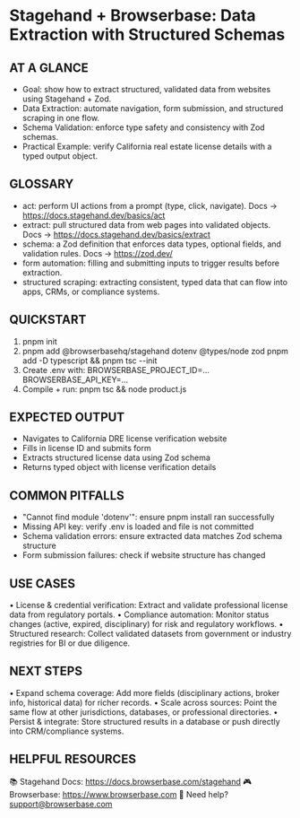 # Stagehand + Browserbase: Data Extraction with Structured Schemas

## AT A GLANCE
- Goal: show how to extract structured, validated data from websites using Stagehand + Zod.
- Data Extraction: automate navigation, form submission, and structured scraping in one flow.
- Schema Validation: enforce type safety and consistency with Zod schemas.
- Practical Example: verify California real estate license details with a typed output object.

## GLOSSARY
- act: perform UI actions from a prompt (type, click, navigate).
  Docs → https://docs.stagehand.dev/basics/act
- extract: pull structured data from web pages into validated objects.
  Docs → https://docs.stagehand.dev/basics/extract
- schema: a Zod definition that enforces data types, optional fields, and validation rules.
  Docs → https://zod.dev/
- form automation: filling and submitting inputs to trigger results before extraction.
- structured scraping: extracting consistent, typed data that can flow into apps, CRMs, or compliance systems.

## QUICKSTART
 1) pnpm init
 2) pnpm add @browserbasehq/stagehand dotenv @types/node zod
    pnpm add -D typescript && pnpm tsc --init
 3) Create .env with:
      BROWSERBASE_PROJECT_ID=...
      BROWSERBASE_API_KEY=...
 4) Compile + run:
      pnpm tsc && node product.js

## EXPECTED OUTPUT
- Navigates to California DRE license verification website
- Fills in license ID and submits form
- Extracts structured license data using Zod schema
- Returns typed object with license verification details

## COMMON PITFALLS
- "Cannot find module 'dotenv'": ensure pnpm install ran successfully
- Missing API key: verify .env is loaded and file is not committed
- Schema validation errors: ensure extracted data matches Zod schema structure
- Form submission failures: check if website structure has changed

## USE CASES
• License & credential verification: Extract and validate professional license data from regulatory portals.
• Compliance automation: Monitor status changes (active, expired, disciplinary) for risk and regulatory workflows.
• Structured research: Collect validated datasets from government or industry registries for BI or due diligence.

## NEXT STEPS
• Expand schema coverage: Add more fields (disciplinary actions, broker info, historical data) for richer records.
• Scale across sources: Point the same flow at other jurisdictions, databases, or professional directories.
• Persist & integrate: Store structured results in a database or push directly into CRM/compliance systems.

## HELPFUL RESOURCES
📚 Stagehand Docs:     https://docs.browserbase.com/stagehand
🎮 Browserbase:        https://www.browserbase.com
📧 Need help?          support@browserbase.com
